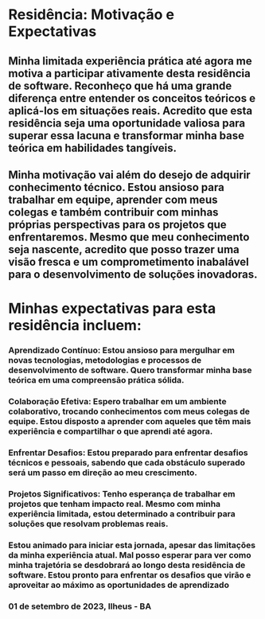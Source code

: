 # Residência: Motivação e Expectativas

## Minha limitada experiência prática até agora me motiva a participar ativamente desta residência de software. Reconheço que há uma grande diferença entre entender os conceitos teóricos e aplicá-los em situações reais. Acredito que esta residência seja uma oportunidade valiosa para superar essa lacuna e transformar minha base teórica em habilidades tangíveis.

## Minha motivação vai além do desejo de adquirir conhecimento técnico. Estou ansioso para trabalhar em equipe, aprender com meus colegas e também contribuir com minhas próprias perspectivas para os projetos que enfrentaremos. Mesmo que meu conhecimento seja nascente, acredito que posso trazer uma visão fresca e um comprometimento inabalável para o desenvolvimento de soluções inovadoras.

# Minhas expectativas para esta residência incluem:

### Aprendizado Contínuo: Estou ansioso para mergulhar em novas tecnologias, metodologias e processos de desenvolvimento de software. Quero transformar minha base teórica em uma compreensão prática sólida.

### Colaboração Efetiva: Espero trabalhar em um ambiente colaborativo, trocando conhecimentos com meus colegas de equipe. Estou disposto a aprender com aqueles que têm mais experiência e compartilhar o que aprendi até agora.

### Enfrentar Desafios: Estou preparado para enfrentar desafios técnicos e pessoais, sabendo que cada obstáculo superado será um passo em direção ao meu crescimento.

### Projetos Significativos: Tenho esperança de trabalhar em projetos que tenham impacto real. Mesmo com minha experiência limitada, estou determinado a contribuir para soluções que resolvam problemas reais.

### Estou animado para iniciar esta jornada, apesar das limitações da minha experiência atual. Mal posso esperar para ver como minha trajetória se desdobrará ao longo desta residência de software. Estou pronto para enfrentar os desafios que virão e aproveitar ao máximo as oportunidades de aprendizado

### 01 de setembro de 2023, Ilheus - BA